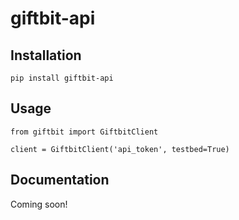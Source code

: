 # giftbit-api

## Installation

    pip install giftbit-api

## Usage

    from giftbit import GiftbitClient

    client = GiftbitClient('api_token', testbed=True)

## Documentation

Coming soon!
